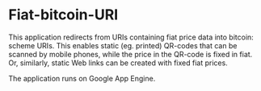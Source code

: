 Fiat-bitcoin-URI
=============================

This application redirects from URIs containing fiat price data into bitcoin: scheme URIs. This enables static
(eg. printed) QR-codes that can be scanned by mobile phones, while the price in the QR-code is fixed in fiat.
Or, similarly, static Web links can be created with fixed fiat prices.

The application runs on Google App Engine.